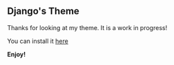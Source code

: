 Django's Theme
---
Thanks for looking at my theme. It is a work in progress!

You can install it [here](https://marketplace.visualstudio.com/items?itemName=DamienDarko.django-theme)

**Enjoy!**
